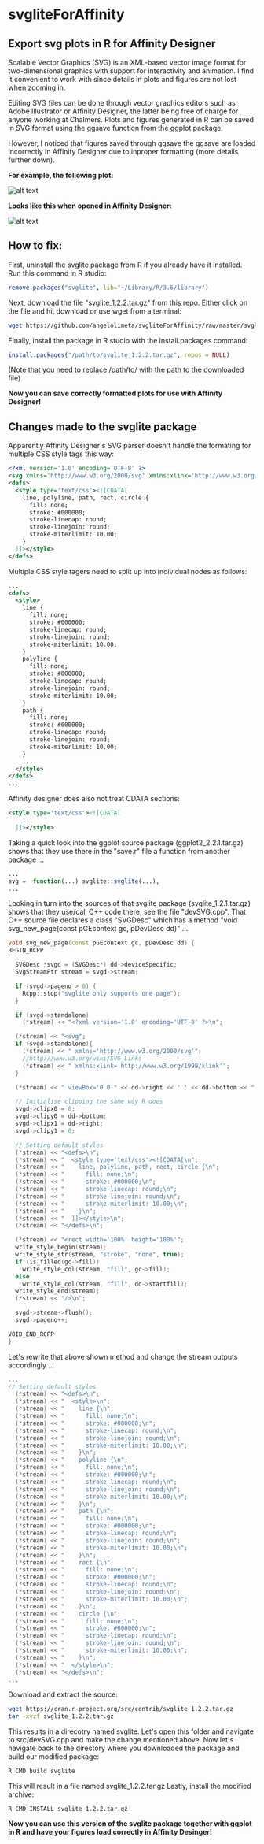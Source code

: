# svgliteForAffinity

## Export svg plots in R for Affinity Designer

Scalable Vector Graphics (SVG) is an XML-based vector image format for two-dimensional graphics with support for interactivity and animation. I find it convenient to work with since details in plots and figures are not lost when zooming in. 

Editing SVG files can be done through vector graphics editors such as Adobe Illustrator or Affinity Designer, the latter being free of charge for anyone working at Chalmers. Plots and figures generated in R can be saved in SVG format using the ggsave function from the ggplot package.

However, I noticed that figures saved through ggsave the ggsave are loaded incorrectly in Affinity Designer due to inproper formatting (more details further down).

__For example, the following plot:__

![alt text](https://raw.githubusercontent.com/angelolimeta/svgliteForAffinity/master/Correct.png)

__Looks like this when opened in Affinity Designer:__

![alt text](https://raw.githubusercontent.com/angelolimeta/svgliteForAffinity/master/Incorrect.png)

## How to fix:

First, uninstall the svglite package from R if you already have it installed.
Run this command in R studio:
```r
remove.packages("svglite", lib="~/Library/R/3.6/library")
```

Next, download the file "svglite_1.2.2.tar.gz" from this repo. Either click on the file and hit download or use wget from a terminal:

```bash
wget https://github.com/angelolimeta/svgliteForAffinity/raw/master/svglite_1.2.2.tar.gz
```

Finally, install the package in R studio with the install.packages command:

```r
install.packages("/path/to/svglite_1.2.2.tar.gz", repos = NULL)
```
(Note that you need to replace /path/to/ with the path to the downloaded file)

__Now you can save correctly formatted plots for use with Affinity Designer!__

## Changes made to the svglite package

Apparently Affinity Designer's SVG parser doesn't handle the formating for multiple CSS style tags this way:
```xml
<?xml version='1.0' encoding='UTF-8' ?>
<svg xmlns='http://www.w3.org/2000/svg' xmlns:xlink='http://www.w3.org/1999/xlink' viewBox='0 0 216.00 270.00'>
<defs>
  <style type='text/css'><![CDATA[
    line, polyline, path, rect, circle {
      fill: none;
      stroke: #000000;
      stroke-linecap: round;
      stroke-linejoin: round;
      stroke-miterlimit: 10.00;
    }
  ]]></style>
</defs>
```

Multiple CSS style tagers need to split up into individual nodes as follows:
```xml
...
<defs>
  <style>
    line {
      fill: none;
      stroke: #000000;
      stroke-linecap: round;
      stroke-linejoin: round;
      stroke-miterlimit: 10.00;
    }
    polyline {
      fill: none;
      stroke: #000000;
      stroke-linecap: round;
      stroke-linejoin: round;
      stroke-miterlimit: 10.00;
    }
    path {
      fill: none;
      stroke: #000000;
      stroke-linecap: round;
      stroke-linejoin: round;
      stroke-miterlimit: 10.00;
    }
    ...
  </style>
</defs>
...
```

Affinity designer does also not treat CDATA sections:
```xml
<style type='text/css'><![CDATA[
    ...
  ]]></style>
```

Taking a quick look into the ggplot source package (ggplot2_2.2.1.tar.gz) shows that they use there in the "save.r" file a function from another package ...

```r
...   
svg =  function(...) svglite::svglite(...),
...
```

Looking in turn into the sources of that svglite package (svglite_1.2.1.tar.gz) shows that they use/call C++ code there, see the file "devSVG.cpp". That C++ source file declares a class "SVGDesc" which has a method "void svg_new_page(const pGEcontext gc, pDevDesc dd)" ...

```cpp
void svg_new_page(const pGEcontext gc, pDevDesc dd) {
BEGIN_RCPP

  SVGDesc *svgd = (SVGDesc*) dd->deviceSpecific;
  SvgStreamPtr stream = svgd->stream;

  if (svgd->pageno > 0) {
    Rcpp::stop("svglite only supports one page");
  }

  if (svgd->standalone)
    (*stream) << "<?xml version='1.0' encoding='UTF-8' ?>\n";

  (*stream) << "<svg";
  if (svgd->standalone){
    (*stream) << " xmlns='http://www.w3.org/2000/svg'";
    //http://www.w3.org/wiki/SVG_Links
    (*stream) << " xmlns:xlink='http://www.w3.org/1999/xlink'";
  }

  (*stream) << " viewBox='0 0 " << dd->right << ' ' << dd->bottom << "'>\n";

  // Initialise clipping the same way R does
  svgd->clipx0 = 0;
  svgd->clipy0 = dd->bottom;
  svgd->clipx1 = dd->right;
  svgd->clipy1 = 0;

  // Setting default styles
  (*stream) << "<defs>\n";
  (*stream) << "  <style type='text/css'><![CDATA[\n";
  (*stream) << "    line, polyline, path, rect, circle {\n";
  (*stream) << "      fill: none;\n";
  (*stream) << "      stroke: #000000;\n";
  (*stream) << "      stroke-linecap: round;\n";
  (*stream) << "      stroke-linejoin: round;\n";
  (*stream) << "      stroke-miterlimit: 10.00;\n";
  (*stream) << "    }\n";
  (*stream) << "  ]]></style>\n";
  (*stream) << "</defs>\n";

  (*stream) << "<rect width='100%' height='100%'";
  write_style_begin(stream);
  write_style_str(stream, "stroke", "none", true);
  if (is_filled(gc->fill))
    write_style_col(stream, "fill", gc->fill);
  else
    write_style_col(stream, "fill", dd->startfill);
  write_style_end(stream);
  (*stream) << "/>\n";

  svgd->stream->flush();
  svgd->pageno++;

VOID_END_RCPP
}
```

Let's rewrite that above shown method and change the stream outputs accordingly ...
```cpp
...
// Setting default styles
  (*stream) << "<defs>\n";
  (*stream) << "  <style>\n";
  (*stream) << "    line {\n";
  (*stream) << "      fill: none;\n";
  (*stream) << "      stroke: #000000;\n";
  (*stream) << "      stroke-linecap: round;\n";
  (*stream) << "      stroke-linejoin: round;\n";
  (*stream) << "      stroke-miterlimit: 10.00;\n";
  (*stream) << "    }\n";
  (*stream) << "    polyline {\n";
  (*stream) << "      fill: none;\n";
  (*stream) << "      stroke: #000000;\n";
  (*stream) << "      stroke-linecap: round;\n";
  (*stream) << "      stroke-linejoin: round;\n";
  (*stream) << "      stroke-miterlimit: 10.00;\n";
  (*stream) << "    }\n";
  (*stream) << "    path {\n";
  (*stream) << "      fill: none;\n";
  (*stream) << "      stroke: #000000;\n";
  (*stream) << "      stroke-linecap: round;\n";
  (*stream) << "      stroke-linejoin: round;\n";
  (*stream) << "      stroke-miterlimit: 10.00;\n";
  (*stream) << "    }\n";
  (*stream) << "    rect {\n";
  (*stream) << "      fill: none;\n";
  (*stream) << "      stroke: #000000;\n";
  (*stream) << "      stroke-linecap: round;\n";
  (*stream) << "      stroke-linejoin: round;\n";
  (*stream) << "      stroke-miterlimit: 10.00;\n";
  (*stream) << "    }\n";
  (*stream) << "    circle {\n";
  (*stream) << "      fill: none;\n";
  (*stream) << "      stroke: #000000;\n";
  (*stream) << "      stroke-linecap: round;\n";
  (*stream) << "      stroke-linejoin: round;\n";
  (*stream) << "      stroke-miterlimit: 10.00;\n";
  (*stream) << "    }\n";
  (*stream) << "  </style>\n";
  (*stream) << "</defs>\n";
...
```

Download and extract the source:
```bash
wget https://cran.r-project.org/src/contrib/svglite_1.2.2.tar.gz
tar -xvzf svglite_1.2.2.tar.gz
```

This results in a direcotry named svglite.
Let's open this folder and navigate to src/devSVG.cpp and make the change mentioned above.
Now let's navigate back to the directory where you downloaded the package and build our modified package:
```bash
R CMD build svglite
```

This will result in a file named svglite_1.2.2.tar.gz
Lastly, install the modified archive:
```
R CMD INSTALL svglite_1.2.2.tar.gz
```

__Now you can use this version of the svglite package together with ggplot in R and have your figures load correctly in Affinity Desinger!__

